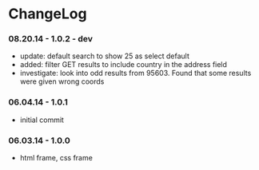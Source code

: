 ChangeLog
====================

### 08.20.14 - 1.0.2 - dev
- update: default search to show 25 as select default
- added: filter GET results to include country in the address field
- investigate: look into odd results from 95603. Found that some results were given wrong coords

### 06.04.14 - 1.0.1
- initial commit

### 06.03.14 - 1.0.0
- html frame, css frame